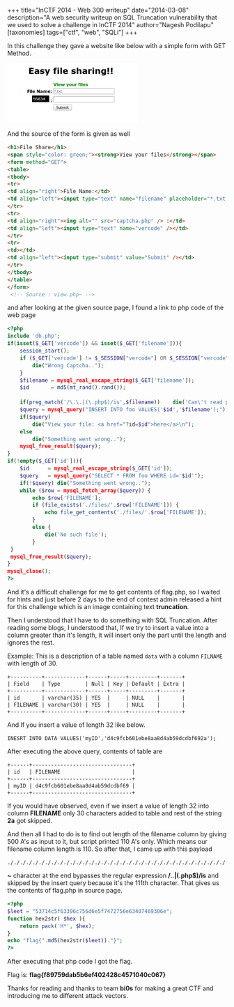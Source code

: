 +++
title="InCTF 2014 - Web 300 writeup"
date="2014-03-08"
description="A web security writeup on SQL Truncation vulnerability that we used to solve a challenge in InCTF 2014"
author="Nagesh Podilapu"
[taxonomies]
tags=["ctf", "web", "SQLi"]
+++

In this challenge they gave a website like below with a simple form with GET Method.

![Front page of the given challenge](front_screen.png)

And the source of the form is given as well

```html
<h1>File Share</h1>
<span style="color: green;"><strong>View your files</strong></span>
<form method="GET">
<table>
<tbody>
<tr>
<td align="right">File Name:</td>
<td align="left"><input type="text" name="filename" placeholder="*.txt " /></td>
</tr>
<tr>
<td align="right"><img alt="" src="captcha.php" /> :</td>
<td align="left"><input type="text" name="vercode" /></td>
</tr>
<tr>
<td></td>
<td align="left"><input type="submit" value="Submit" /></td>
</tr>
</tbody>
</table>
</form>
 <!-- Source : view.php~ -->
```

and after looking at the given source page, I found a link to php code of the web page

```php
<?php
include 'db.php';
if(isset($_GET['vercode']) && isset($_GET['filename'])){
    session_start();
    if ($_GET['vercode'] != $_SESSION["vercode"] OR $_SESSION["vercode"]==''){
        die("Wrong Captcha..");
    }
    $filename = mysql_real_escape_string($_GET['filename']);
    $id       = md5(mt_rand().rand());

    if(preg_match('/\.\.|(\.php$)/is',$filename))    die('Can\'t read php files..');
    $query = mysql_query("INSERT INTO foo VALUES('$id','$filename');");
    if($query)
        die("View your file: <a href="?id=$id">here</a>\n");
    else
        die("Something went wrong..");
    mysql_free_result($query);
}
if(!empty($_GET['id'])){
    $id      = mysql_real_escape_string($_GET['id']);
    $query   = mysql_query("SELECT * FROM foo WHERE id='$id'");
    if(!$query) die("Something went wrong..");
    while ($row = mysql_fetch_array($query)) {
        echo $row['FILENAME'];
        if (file_exists('./files/'.$row['FILENAME'])) {
            echo file_get_contents('./files/'.$row['FILENAME']);
        }
        else {
            die('No such file');
        }
 }
 mysql_free_result($query);
}
mysql_close();
?>
```

And it's a difficult challenge for me to get contents of flag.php, so I waited for hints and just before 2 days to the end of contest admin released a hint for this challenge which is an image containing text **truncation**.

Then I understood that I have to do something with SQL Truncation. After reading some blogs, I understood that, If we try to insert a value into a column greater than it's length, it will insert only the part until the length and ignores the rest.

Example: This is a description of a table named `data` with a column `FILNAME` with length of 30.

```
+----------+-------------+------+-----+---------+-------+
| Field    | Type        | Null | Key | Default | Extra |
+----------+-------------+------+-----+---------+-------+
| id       | varchar(35) | YES  |     | NULL    |       |
| FILENAME | varchar(30) | YES  |     | NULL    |       |
+----------+-------------+------+-----+---------+-------+
```

And If you insert a value of length 32 like below.
```
INESRT INTO DATA VALUES('myID','d4c9fcb601ebe8aa8d4ab59dcdbf692a');
```
After executing the above query, contents of table are

```
+------+--------------------------------+
| id   | FILENAME                       |
+------+--------------------------------+
| myID | d4c9fcb601ebe8aa8d4ab59dcdbf69 |
+------+--------------------------------+
```

If you would have observed, even if we insert a value of length 32 into column **FILENAME** only 30 characters added to table and rest of the string **2a** got skipped.

And then all I had to do is to find out length of the filename column by giving 500 A's as input to it, but script printed 110 A's only. Which means our filename column length is 110. So after that, I came up with this payload

```
./././././././././././././././././././././././././././././././././././././././././././././././././././flag.php~
```

**~** character at the end bypasses the regular expression **/\.\.|(\.php$)/is** and skipped by the insert query because it's the 111th character.
That gives us the contents of flag.php in source page.

```php
<?php
$leet = "53714c5f63306c756d6e5f7472756e63407469306e";
function hex2str( $hex ){
    return pack('H*', $hex);
}
echo "flag{".md5(hex2str($leet))."}";
?>
```

After executing that php code I got the flag.

Flag is: **flag{f89759dab5b6ef402428c4571040c067}**

Thanks for reading and thanks to team **bi0s** for making a great CTF and introducing me to different attack vectors.
